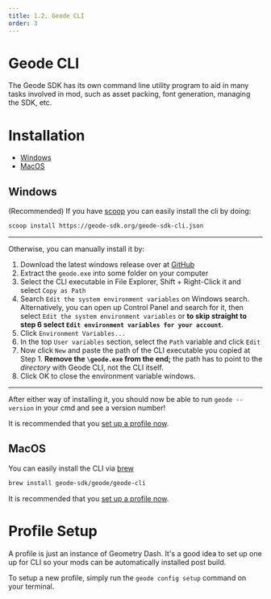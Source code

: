 ```yaml
---
title: 1.2. Geode CLI
order: 3
---
```


# Geode CLI
The Geode SDK has its own command line utility program to aid in many tasks involved in mod, such as asset packing, font generation, managing the SDK, etc.

# Installation

* [Windows](#windows)
* [MacOS](#macos)

## Windows
(Recommended) If you have [scoop](https://scoop.sh/) you can easily install the cli by doing:
```bash
scoop install https://geode-sdk.org/geode-sdk-cli.json
```

---

Otherwise, you can manually install it by:
1. Download the latest windows release over at [GitHub](https://github.com/geode-sdk/cli/releases/latest)
1. Extract the `geode.exe` into some folder on your computer
1. Select the CLI executable in File Explorer, Shift + Right-Click it and select `Copy as Path`
1. Search `Edit the system environment variables` on Windows search. Alternatively, you can open up Control Panel and search for it, then select `Edit the system environment variables` or **to skip straight to step 6 select `Edit environment variables for your account`**.
1. Click `Environment Variables...`
1. In the top `User variables` section, select the `Path` variable and click `Edit`
1. Now click `New` and paste the path of the CLI executable you copied at Step 1. **Remove the `\geode.exe` from the end;** the path has to point to the _directory_ with Geode CLI, not the CLI itself.
1. Click OK to close the environment variable windows.

---

After either way of installing it, you should now be able to run `geode --version` in your cmd and see a version number!

It is recommended that you [set up a profile now](#profile-setup).

## MacOS

You can easily install the CLI via [brew](https://brew.sh)
```bash
brew install geode-sdk/geode/geode-cli
```

It is recommended that you [set up a profile now](#profile-setup).

# Profile Setup

A profile is just an instance of Geometry Dash. It's a good idea to set up one up for CLI so your mods can be automatically installed post build.

To setup a new profile, simply run the `geode config setup` command on your terminal.
